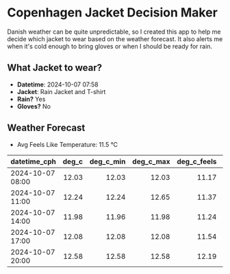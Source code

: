 
# Copenhagen Jacket Decision Maker

Danish weather can be quite unpredictable, so I created this app to help me decide which jacket to wear based on the weather forecast. 
It also alerts me when it's cold enough to bring gloves or when I should be ready for rain.

## What Jacket to wear?

- **Datetime**: 2024-10-07 07:58
- **Jacket**: Rain Jacket and T-shirt
- **Rain?** Yes
- **Gloves?** No

## Weather Forecast
- Avg Feels Like Temperature: 11.5 °C

| datetime_cph     |   deg_c |   deg_c_min |   deg_c_max |   deg_c_feels | weather   | wind   | rain   |
|:-----------------|--------:|------------:|------------:|--------------:|:----------|:-------|:-------|
| 2024-10-07 08:00 |   12.03 |       12.03 |       12.03 |         11.17 | Clouds    | High   | None   |
| 2024-10-07 11:00 |   12.24 |       12.24 |       12.65 |         11.37 | Clouds    | High   | None   |
| 2024-10-07 14:00 |   11.98 |       11.96 |       11.98 |         11.24 | Rain      | High   | Low    |
| 2024-10-07 17:00 |   12.08 |       12.08 |       12.08 |         11.54 | Rain      | Medium | Low    |
| 2024-10-07 20:00 |   12.58 |       12.58 |       12.58 |         12.19 | Rain      | Low    | Low    |
        